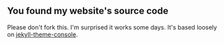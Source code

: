 ## You found my website's source code

Please don't fork this. I'm surprised it works some days. It's based loosely on [jekyll-theme-console](https://github.com/b2a3e8/jekyll-theme-console).